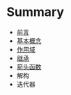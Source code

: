 # Summary

* [前言](README.md)
* [基本概念](basic-concept.md)
* [作用域](block-scoped.md)
* [继承](classes.md)
* [箭头函数](Arrow-Funciton.md)
* 解构
* 迭代器

